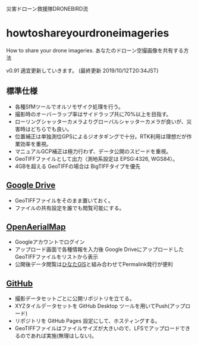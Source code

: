 災害ドローン救援隊DRONEBIRD流

# howtoshareyourdroneimageries 
How to share your drone imageries. あなたのドローン空撮画像を共有する方法

v0.91
適宜更新していきます。
(最終更新 2019/10/12T20:34JST)


## 標準仕様
* 各種SfMツールでオルソモザイク処理を行う。
* 撮影時のオーバーラップ率はサイドラップ共に70%以上を目指す。
* ローリングシャッターカメラよりグローバルシャッターカメラが良いが、災害時はどちらでも良い。
* 位置補正は単独測位GPSによるジオタギングで十分。RTK利用は理想だが作業効率を重視。
* マニュアルGCP補正は極力行わず、データ公開のスピードを重視。
* GeoTIFFファイルとして出力（測地系設定は EPSG:4326, WGS84）。
* 4GBを超える GeoTIFFの場合は BigTIFFタイプを優先


## [Google Drive](https://www.google.co.jp/drive/apps.html)
* GeoTIFFファイルをそのまま置いておく。
* ファイルの共有設定を誰でも閲覧可能にする。

## [OpenAerialMap](https://openaerialmap.org)
* Googleアカウントでログイン
* アップロード画面で各種情報を入力後 Google Driveにアップロードした GeoTIFFファイルをリストから表示
* 公開後データ閲覧は[ひなたGIS](https://hgis.pref.miyazaki.lg.jp/hinata/hinata.html)と組み合わせてPermalink発行が便利

## [GitHub](https://github.com/)
* 撮影データセットごとに公開リポジトリを立てる。
* XYZタイルデータセットを GitHub Desktop ツールを用いてPush(アップロード)
* リポジトリを GitHub Pages 設定にして、ホスティングする。
* GeoTIFFファイルはファイルサイズが大きいので、LFSでアップロードできるのであれば実施(無理はしない)。
